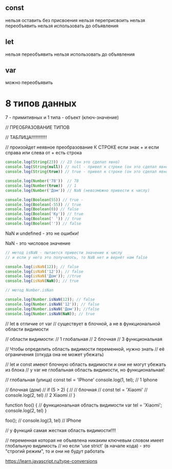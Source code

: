 
## const
нельзя оставить без присвоения
нельзя переприсвоить
нельзя переобъявить
нельзя использовать до объявления

## let
нельзя переобъявить
нельзя использовать до объявления

## var
можно переобъявить


# 8 типов данных
7 - примитивных и 1 типа - объект (ключ-значение)


// ПРЕОБРАЗОВАНИЕ ТИПОВ

// ТАБЛИЦА!!!!!!!!!!!!

// произойдет неявное преобразование К СТРОКЕ если знак + и если справа или слева от + есть строка

```js
console.log(String(23)) // 23 (он это сделал явно)
console.log(String(null)) // null - привел к строке (он это сделал явно), будто обернул в ковычки
console.log(String(true)) // true - привел к строке (он это сделал явно)
```

```js
console.log(Number('78'))  // 78
console.log(Number(true))  // 1
console.log(Number('Дом')) // NaN (невозможно привести к числу)
```

```js
console.log(Boolean(55)) // true -
console.log(Boolean(-55)) // true
console.log(Boolean(0)) // false
console.log(Boolean('Ку')) // true
console.log(Boolean(' ')) // true
console.log(Boolean('')) // false
```

NaN и undefined - это не ошибки!

NaN - это числовое значение

```js
// метод isNaN - пытается привести значение к числу
// и если у него это получилось, то NaN нет и вернёт нам false

console.log(isNaN(12)); // false
console.log(isNaN('12')); // false
console.log(isNaN('Дом')); //true
console.log(isNaN(NaN)); // true
```

```js
// метод Number.isNan

console.log(Number.isNaN(12)); // false
console.log(Number.isNaN('12')); // false
console.log(Number.isNaN('Дом')); //false
console.log(Number.isNaN(NaN)); // true
```














// let в отличие от var
// существует в блочной, а не в функциональной области видимости

// области видимости:
// 1 глобальная
// 2 блочная
// 3 функциональная


// Чтобы определить область видимости переменной, нужно знать
// её ограничения (откуда она не может убежать)

// let и const имеют блочную область видимости и они не могут убежать из блока
// у var не глобальная область видимости, но функциональная!

// глобальная (улица)
const tel = 'IPhone'
console.log(1, tel);     // 1 Iphone

// блочная (дом)
// if (5 > 2) {
//      // блочная
//      const tel = 'Xiaomi'
//      console.log(2, tel) // 2 Xiaomi
// }

function foo() {
     // функциональная область видимости
     var tel = 'Xiaomi';
     console.log(2, tel)
}

foo();
//
console.log(3, tel) // IPhone


// у функций самая жесткая область видимости!!!!


// переменная которая не объявлена никаким ключевым словом имеет глобальную видимость
// но если 'use strict' (в начале кода) - это "строгий режим", то и они не будут работать


<https://learn.javascript.ru/type-conversions>
